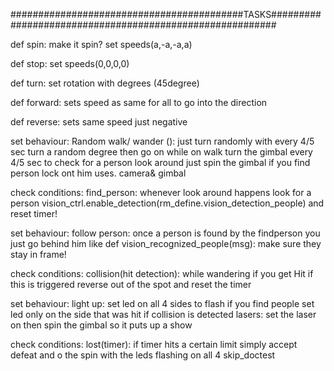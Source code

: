 ##########################################TASKS#########################################################

def spin:
  make it spin?
  set speeds(a,-a,-a,a)

def stop:
  set speeds(0,0,0,0)

def turn:
  set rotation with degrees (45degree)

def forward:
  sets speed as same for all to go into the direction

def reverse:
  sets same speed just negative

set behaviour:
  Random walk/ wander ():
    just turn randomly
    with every 4/5 sec turn a random degree then go on
    while on walk turn the gimbal every 4/5 sec to check for a person
  look around
    just spin the gimbal if you find person lock ont him
    uses. camera& gimbal

check conditions:
  find_person:
    whenever look around happens look for a person
    vision_ctrl.enable_detection(rm_define.vision_detection_people)
    and reset timer!
    

set behaviour:
  follow person:
    once a person is found by the findperson
    you just go behind him like 
    def vision_recognized_people(msg):
      make sure they stay in frame!


check conditions:
  collision(hit detection):
    while wandering if you get Hit
    if this is triggered reverse out of the spot and reset the timer
    

set behaviour:
  light up:
    set led on all 4 sides to flash if you find people
    set led only on the side that was hit if collision is detected
  lasers:
    set the laser on then spin the gimbal 
    so it puts up a show


check conditions:
  lost(timer):
    if timer hits a certain limit simply accept defeat and o the spin with the leds flashing on all 4 skip_doctest

  
